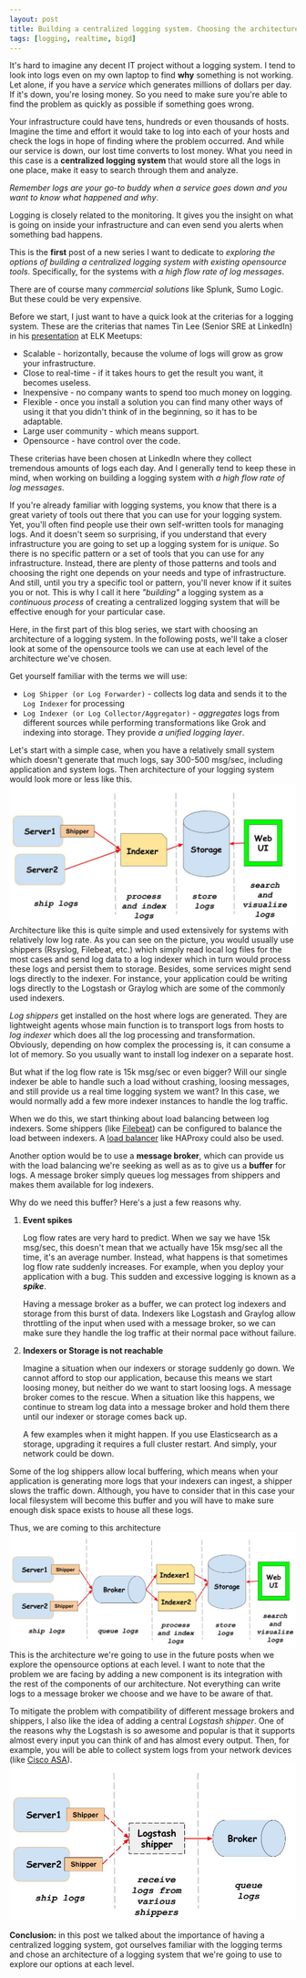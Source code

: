 ```yaml
---
layout: post
title: Building a centralized logging system. Choosing the architecture.
tags: [logging, realtime, bigd]
---
```


It's hard to imagine any decent IT project without a logging system. I tend to look into logs even on my own laptop to find **why** something is not working. Let alone, if you have a _service_ which generates millions of dollars per day. If it's down, you're losing money. So you need to make sure you're able to find the problem as quickly as possible if something goes wrong.

Your infrastructure could have tens, hundreds or even thousands of hosts. Imagine the time and effort it would take to log into each of your hosts and check the logs in hope of finding where the problem occurred. And while our service is down, our lost time converts to lost money. What you need in this case is a **centralized logging system** that would store all the logs in one place, make it easy to search through them and analyze.


 _Remember logs are your go-to buddy when a service goes down and you want to know what happened and why_.<!--break-->

Logging is closely related to the monitoring. It gives you the insight on what is going on inside your infrastructure and can even send you alerts when something bad happens.

This is the **first** post of a new series I want to dedicate to _exploring the options of building a centralized logging system with existing opensource tools_. Specifically, for the systems with *a high flow rate of log messages*.

There are of course many _commercial solutions_ like Splunk, Sumo Logic. But these could be very expensive.

Before we start, I just want to have a quick look at the criterias for a logging system. These are the criterias that names Tin Lee (Senior SRE at LinkedIn) in his [presentation](https://www.youtube.com/watch?v=51wKfT4t7Jg) at ELK Meetups:

* Scalable - horizontally, because the volume of logs will grow as grow your infrastructure.
* Close to real-time - if it takes hours to get the result you want, it becomes useless.
* Inexpensive - no company wants to spend too much money on logging.
* Flexible  - once you install a solution you can find many other ways of using it that you didn't think of in the beginning, so it has to be adaptable.
* Large user community - which means support.
* Opensource - have control over the code.

These criterias have been chosen at LinkedIn where they collect tremendous amounts of logs each day. And I generally tend to keep these in mind, when working on building a logging system with *a high flow rate of log messages*.

If you're already familiar with logging systems, you know that there is a great variety of tools out there that you can use for your logging system. Yet, you'll often find people use their own self-written tools for managing logs. And it doesn't seem so surprising, if you understand that every infrastructure you are going to set up a logging system for is _unique_. So there is no specific pattern or a set of tools that you can use for any infrastructure. Instead, there are plenty of those patterns and tools and choosing the right one depends on your needs and type of infrastructure. And still, until you try a specific tool or pattern, you'll never know if it suites you or not. This is why I call it here _"building"_ a logging system as a _continuous process_ of creating a centralized logging system that will be effective enough for your particular case.

Here, in the first part of this blog series, we start with choosing an architecture of a logging system. In the following posts, we'll take a closer look at some of the opensource tools we can use at each level of the architecture we've chosen.

Get yourself familiar with the terms we will use:
* ```Log Shipper (or Log Forwarder)``` - collects log data and sends it to the ```Log Indexer``` for processing
* ```Log Indexer (or Log Collector/Aggregator)``` - _aggregates_  logs from different sources while performing transformations like Grok and indexing into storage. They provide _a unified logging layer_.

Let's start with a simple case, when you have a relatively small system  which doesn't generate that much logs, say 300-500 msg/sec, including application and system logs. Then architecture of your logging system would look more or less like this.
![800x400](/public/img/logging/logging-architecture0.jpg)
Architecture like this is quite simple and used extensively for systems with relatively low log rate. As you can see on the picture, you would usually use shippers (Rsyslog, Filebeat, etc.) which simply read local log files for the most cases and send log data to a log indexer which in turn would process these logs and persist them to storage. Besides, some services might send logs directly to the indexer. For instance, your application could be writing logs directly to the Logstash or Graylog which are some of the commonly used indexers.

_Log shippers_ get installed on the host where logs are generated. They are lightweight agents whose main function is to transport logs from hosts to _log indexer_ which does all the log processing and transformation. Obviously, depending on how complex the processing is, it can consume a lot of memory. So you usually want to install log indexer on a separate host.

But what if the log flow rate is 15k msg/sec or even bigger? Will our single indexer be able to handle such a load without crashing, loosing messages, and still provide us a real time logging system we want? In this case, we would normally add a few more indexer instances to handle the log traffic.

When we do this, we start thinking about load balancing between log indexers. Some shippers (like [Filebeat](https://www.elastic.co/guide/en/beats/filebeat/current/load-balancing.html)) can be configured to balance the load between indexers. A [load balancer](http://docs.graylog.org/en/latest/pages/architecture.html#bigger-production-setup) like HAProxy could also be used.

Another option would be to use a **message broker**, which can provide us with the load balancing we're seeking as well as as to give us a **buffer** for logs. A message broker simply queues log messages from shippers and makes them available for log indexers.

Why do we need this buffer? Here's a just a few reasons why.
1. **Event spikes**

    Log flow rates are very hard to predict. When we say we have 15k msg/sec, this doesn't mean that we actually have 15k msg/sec all the time, it's an average number. Instead, what happens is that sometimes log flow rate suddenly increases. For example, when you deploy your application with a bug. This sudden and excessive logging is known as a _**spike**_.

   Having a message broker as a buffer, we can protect log indexers and storage from this burst of data. Indexers like Logstash and Graylog allow throttling of the input when used with a message broker, so we can make sure they handle the log traffic at their normal pace without failure.
2. **Indexers or Storage is not reachable**

    Imagine a situation when our indexers or storage suddenly go down. We cannot afford to stop our application, because this means we start loosing money, but neither do we want to start loosing logs. A message broker comes to the rescue. When a situation like this happens, we continue to stream log data into a message broker and hold them there until our indexer or storage comes back up.

    A few examples when it might happen. If you use Elasticsearch as a storage, upgrading it requires a full cluster restart. And simply, your network could be down.  

Some of the log shippers allow local buffering, which means when your application is generating more logs that your indexers can ingest, a shipper slows the traffic down. Although, you have to consider that in this case your local filesystem will become this buffer and you will have to make sure enough disk space exists to house all these logs.

Thus, we are coming to this architecture
![800x400](/public/img/logging/logging-architecture1.jpg)
This is the architecture we're going to use in the future posts when we explore the opensource options at each level.
I want to note that the problem we are facing by adding a new component is its integration with the rest of the components of our architecture. Not everything can write logs to a message broker we choose and we have to be aware of that.

To mitigate the problem with compatibility of different message brokers and shippers, I also like the idea of adding a central _Logstash shipper_. One of the reasons why the Logstash is so awesome and popular is that it supports almost every input you can think of and has almost every output. Then, for example, you will be able to collect system logs from your network devices (like [Cisco ASA](https://jackhanington.com/blog/2015/06/16/send-cisco-asa-syslogs-to-elasticsearch-using-logstash/)).
![800x400](/public/img/logging/logging-architecture2.jpg)

**Conclusion:** in this post we talked about the importance of having a centralized logging system, got ourselves familiar with the logging terms and chose an architecture of a logging system that we're going to use to explore our options at each level.
